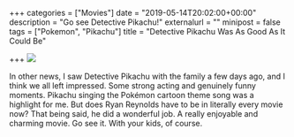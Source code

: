 +++
categories = ["Movies"]
date = "2019-05-14T20:02:00+00:00"
description = "Go see Detective Pikachu!"
externalurl = ""
minipost = false
tags = ["Pokemon", "Pikachu"]
title = "Detective Pikachu Was As Good As It Could Be"

+++
![](https://res.cloudinary.com/tobyblog/image/upload/v1557888093/img/5F86E6CC-37E8-4256-BC38-E41AFDFCE5A8.gif)

In other news, I saw Detective Pikachu with the family a few days ago, and I think we all left impressed. Some strong acting and genuinely funny moments. Pikachu singing the Pokémon cartoon theme song was a highlight for me. But does Ryan Reynolds have to be in literally every movie now? That being said, he did a wonderful job. A really enjoyable and charming movie. Go see it. With your kids, of course.